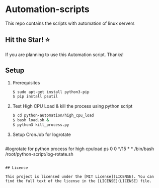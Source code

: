 # Automation-scripts
This repo contains the scripts with automation of linux servers

## Hit the Star! ⭐
If you are planning to use this Automation script. Thanks!

## Setup

1. Prerequisites

    ```bash
    $ sudo apt-get install python3-pip
    $ pip install psutil
    ```

1. Test High CPU Load & kill the process using python script

    ```bash
    $ cd python-automation/high_cpu_load
    $ bash load.sh &
    $ python3 kill_process.py
    ```
2. Setup CronJob for logrotate
   ```bash
#logrotate for python process for high cpuload ps
0 0 */15 * * /bin/bash /root/python-script/log-rotate.sh
   ```

## License

This project is licensed under the [MIT License](LICENSE). You can find the full text of the license in the [LICENSE](LICENSE) file.
